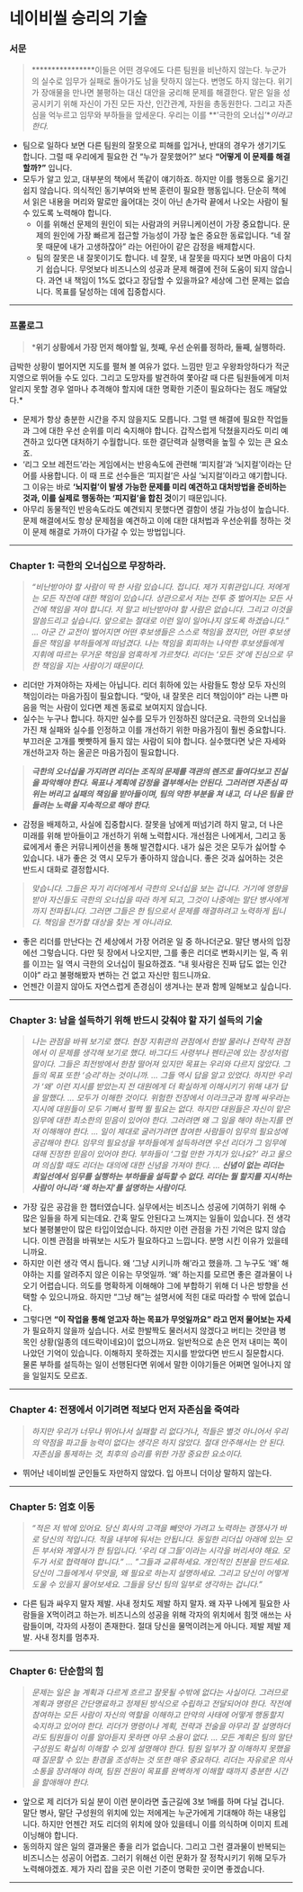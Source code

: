 # 네이비씰 승리의 기술

### 서문

> ****************이들은 어떤 경우에도 다른 팀원을 비난하지 않는다. 누군가의 실수로 임무가 실패로 돌아가도 남을 탓하지 않는다. 변명도 하지 않는다. 위기가 장애물을 만나면 불평하는 대신 대안을 궁리해 문제를 해결한다. 맡은 일을 성공시키기 위해 자신이 가진 모든 자산, 인간관계, 자원을 총동원한다. 그리고 자존심을 억누르고 임무와 부하들을 앞세운다. 우리는 이를 **’극한의 오너십’**이라고 한다.*
> 
- 팀으로 일하다 보면 다른 팀원의 잘못으로 피해를 입거나, 반대의 경우가 생기기도 합니다. 그럴 때 우리에게 필요한 건 “누가 잘못했어?” 보다 **“어떻게 이 문제를 해결할까?”** 입니다.
- 모두가 알고 있고, 대부분의 책에서 똑같이 얘기하죠. 하지만 이를 행동으로 옮기긴 쉽지 않습니다. 의식적인 동기부여와 반복 훈련이 필요한 행동입니다. 단순히 책에서 읽은 내용을 머리와 말로만 읊어대는 것이 아닌 손가락 끝에서 나오는 사람이 될 수 있도록 노력해야 합니다.
    - 이를 위해선 문제의 원인이 되는 사람과의 커뮤니케이션이 가장 중요합니다. 문제의 원인에 가장 빠르게 접근할 가능성이 가장 높은 중요한 동료입니다. “네 잘못 때문에 내가 고생하잖아” 라는 어린아이 같은 감정을 배제합시다.
    - 팀의 잘못은 내 잘못이기도 합니다. 네 잘못, 내 잘못을 따지다 보면 마음이 다치기 쉽습니다. 무엇보다 비즈니스의 성공과 문제 해결에 전혀 도움이 되지 않습니다. 과연 내 책임이 1%도 없다고 장담할 수 있을까요? 세상에 그런 문제는 없습니다. 목표를 달성하는 데에 집중합시다.

---

### 프롤로그

> ***위기 상황에서 가장 먼저 해야할 일, 첫째, 우선 순위를 정하라, 둘째, 실행하라.**

급박한 상황이 벌어지면 지도를 펼쳐 볼 여유가 없다. 느낌만 믿고 우왕좌앙하다가 적군 지영으로 뛰어들 수도 있다. 그리고 도망자를 발견하여 쫓아갈 때 다른 팀원들에게 미처 알리지 못할 경우 얼마나 추격해야 할지에 대한 명확한 기준이 필요하다는 점도 깨달았다.*
> 
- 문제가 항상 충분한 시간을 주지 않을지도 모릅니다. 그럴 땐 해결에 필요한 작업들과 그에 대한 우선 순위를 미리 숙지해야 합니다. 갑작스럽게 닥쳤을지라도 미리 예견하고 있다면 대처하기 수월합니다. 또한 결단력과 실행력을 높힐 수 있는 큰 요소죠.
- ‘리그 오브 레전드’라는 게임에서는  반응속도에 관련해 ‘피지컬’과 ‘뇌지컬’이라는 단어를 사용합니다. 이 때 프로 선수들은 ‘피지컬’은 사실 ‘뇌지컬’이라고 얘기합니다. 그 이유는 바로 **‘뇌지컬’이 발생 가능한 문제를 미리 예견하고 대처방법을 준비하는 것과, 이를 실제로 행동하는 ‘피지컬’을 합친 것**이기 때문입니다.
- 아무리 동물적인 반응속도라도 예견되지 못했다면 결함이 생길 가능성이 높습니다. 문제 해결에서도 항상 문제점을 예견하고 이에 대한 대처법과 우선순위를 정하는 것이 문제 해결로 가까이 다가갈 수 있는 방법입니다.

---

### Chapter 1: 극한의 오너십으로 무장하라.

> *“비난받아야 할 사람이 딱 한 사람 있습니다. 접니다. 제가 지휘관입니다. 저에게는 모든 작전에 대한 책임이 있습니다. 상관으로서 저는 전투 중 벌어지는 모든 사건에 책임을 져야 합니다. 저 말고 비난받아야 할 사람은 없습니다. 그리고 이것을 말씀드리고 싶습니다. 앞으로는 절대로 이런 일이 일어나지 않도록 하겠습니다.”
…
아군 간 교전이 벌어지면 어떤 후보생들은 스스로 책임을 졌지만, 어떤 후보생들은 책임을 부하들에게 떠넘겼다. 나는 책임을 회피하는 나약한 후보생들에게 지휘에 따르는 무거운 책임을 엄혹하게 가르쳣다. 리더는 ‘모든 것’에 진심으로 무한 책임을 지는 사람이기 때문이다.*
> 
- 리더만 가져야하는 자세는 아닙니다. 리더 휘하에 있는 사람들도 항상 모두 자신의 책임이라는 마음가짐이 필요합니다. “맞아, 내 잘못은 리더 책임이야” 라는 나쁜 마음을 먹는 사람이 있다면 제겐 동료로 보여지지 않습니다.
- 실수는 누구나 합니다. 하지만 실수를 모두가 인정하진 않더군요. 극한의 오너십을 가진 채 실패와 실수를 인정하고 이를 개선하기 위한 마음가짐이 훨씬 중요합니다. 부끄러운 고개를 빳빳하게 들지 않는 사람이 되야 합니다. 실수했다면 낮은 자세와 개선하고자 하는 올곧은 마음가짐이 필요합니다.

> *************************극한의 오너십을 가지려면 리더는 조직의 문제를 객관의 렌즈로 들여다보고 진실을 파악해야 한다. 목표나 계획에 감정을 결부해서는 안된다. 그러러면 자존심 따위는 버리고 실패의 책임을 받아들이며, 팀의 약한 부분을 쳐 내고, 더 나은 팀을 만들려는 노력을 지속적으로 해야 한다.*************************
> 
- 감정을 배제하고, 사실에 집중합시다. 잘못을 남에게 떠넘기려 하지 말고, 더 나은 미래를 위해 받아들이고 개선하기 위해 노력합시다. 개선점은 나에게서, 그리고 동료에게서 좋은 커뮤니케이션을 통해 발견합시다. 내가 싫은 것은 모두가 싫어할 수 있습니다. 내가 좋은 것 역시 모두가 좋아하지 않습니다. 좋은 것과 싫어하는 것은 반드시 대화로 결정합시다.

> *맞습니다. 그들은 자기 리더에게서 극한의 오너십을 보는 겁니다. 거기에 영향을 받아 자신들도 극한의 오너십을 따라 하게 되고, 그것이 나중에는 말단 병사에게까지 전파됩니다. 그러면 그들은 한 팀으로서 문제를 해결하려고 노력하게 됩니다. 책임을 전가할 대상을 찾는 게 아니라요.*
> 
- 좋은 리더를 만난다는 건 세상에서 가장 어려운 일 중 하나더군요. 말단 병사의 입장에선 그렇습니다. 다만 뒷 장에서 나오지만, 그를 좋은 리더로 변화시키는 일, 즉 위를 이끄는 일 역시 극한의 오너십이 필요하겠죠. “내 윗사람은 진짜 답도 없는 인간이야” 라고 불평해봤자 변하는 건 없고 자신만 힘드니까요.
- 언젠간 이끌지 않아도 자연스럽게 존경심이 생겨나는 분과 함께 일해보고 싶습니다.

---

### Chapter 3: 남을 설득하기 위해 반드시 갖춰야 할 자기 설득의 기술

> *나는 관점을 바꿔 보기로 했다. 현장 지휘관의 관점에서 한발 물러나 전략적 관점에서 이 문제를 생각해 보기로 했다. 바그다드 사령부나 펜타곤에 있는 장성처럼 말이다. 그들은 최전방에서 한참 떨어져 있지만 목표는 우리와 다르지 않았다. 그들의 목표 또한 ‘승리’하는 것이니까.
…
그들 역시 답을 알고 있었다. 하지만 우리가 ‘왜’ 이런 지시를 받았는지 전 대원에게 더 확실하게 이해시키기 위해 내가 답을 말했다.
…
모두가 이해한 것이다. 위험한 전장에서 이라크군과 함께 싸우라는 지시에 대원들이 모두 기뻐서 펄쩍 뛸 필요는 없다. 하지만 대원들은 자신이 맡은 임무에 대한 최소한의 믿음이 있어야 한다. 그러려면 왜 그 일을 해야 하는지를 먼저 이해해야 한다.
…
일이 제대로 굴러가려면 참여한 사람들이 임무의 필요성에 공감해야 한다. 임무의 필요성을 부하들에게 설득하려면 우선 리더가 그 임무에 대해 진정한 믿음이 있어야 한다. 부하들이 ‘그럴 만한 가치가 있나요?’ 라고 물으며 의심할 때도 리더는 대의에 대한 신념을 가져야 한다. 
…
**신념이 없는 리더는 최일선에서 임무를 실행하는 부하들을 설득할 수 없다. 리더는 뭘 할지를 지시하는 사람이 아니라 ‘왜 하는지’를 설명하는 사람이다.***
> 
- 가장 깊은 공감을 한 챕터였습니다. 실무에서는 비즈니스 성공에 기여하기 위해 수많은 일들을 하게 되는데요. 간혹 말도 안된다고 느껴지는 일들이 있습니다. 전 생각보다 불평불만이 많은 타입이었습니다. 하지만 이런 관점을 가진 기억은 많지 않습니다. 이젠 관점을 바꿔보는 시도가 필요하다고 느낍니다. 분명 시킨 이유가 있을테니까요.
- 하지만 이런 생각 역시 듭니다. 왜 ‘그냥 시키니까 해’라고 했을까. 그 누구도 ‘왜’ 해야하는 지를 알려주지 않은 이유는 무엇일까. ‘왜’ 하는지를 모르면 좋은 결과물이 나오기 어렵습니다. 의도를 명확하게 이해해야 그에 부합하기 위해 더 나은 방향을 선택할 수 있으니까요. 하지만 “그냥 해”는 설명서에 적힌 대로 따라할 수 밖에 없습니다.
- 그렇다면 **“이 작업을 통해 얻고자 하는 목표가 무엇일까요” 라고 먼저 물어보는 자세**가 필요하지 않을까 싶습니다. 서로 한발짝도 물러서지 않겠다고 버티는 것만큼 병목인 상황(일종의 데드락이네요)이 없으니까요. 일반적으로 손은 먼저 내미는 쪽이 나았던 기억이 있습니다. 이해하지 못하겠는 지시를 받았다면 반드시 질문합시다. 물론 부하를 설득하는 일이 선행된다면 위에서 말한 이야기들은 어쩌면 일어나지 않을 일일지도 모르죠.

---

### Chapter 4: 전쟁에서 이기려면 적보다 먼저 자존심을 죽여라

> *하지만 우리가 너무나 뛰어나서 실패할 리 없다거나, 적들은 별것 아니어서 우리의 약점을 파고들 능력이 없다는 생각은 하지 않았다. 절대 안주해서는 안 된다. 자존심을 통제하는 것, 최후의 승리를 위한 가장 중요한 요소이다.*
> 
- 뛰어난 네이비씰 군인들도 자만하지 않았다. 입 아프니 더이상 말하지 않는다.

---

### Chapter 5: 엄호 이동

> *“적은 저 밖에 있어요. 당신 회사의 고객을 빼앗아 가려고 노력하는 경쟁사가 바로 당신의 적입니다. 적을 내부에 둬서는 안됩니다. 동일한 리더십 아래에 있는 모든 부서와 계열사가 한 팀입니다. ‘우리 대 그들’이라는 시각을 버리셔야 해요. 모두가 서로 협력해야 합니다.”
…
”그들과 교류하세요. 개인적인 친분을 만드세요. 당신이 그들에게서 무엇을, 왜 필요로 하는지 설명하세요. 그리고 당신이 어떻게 도울 수 있을지 물어보세요. 그들을 당신 팀의 일부로 생각하는 겁니다.”*
> 
- 다른 팀과 싸우지 말자 제발. 사내 정치도 제발 하지 말자. 왜 자꾸 나에게 필요한 사람들을 X먹이려고 하는가. 비즈니스의 성공을 위해 각자의 위치에서 힘껏 애쓰는 사람들이며, 각자의 사정이 존재한다. 절대 당신을 물먹이려는게 아니다. 제발 제발 제발. 사내 정치를 멈추자.

---

### Chapter 6: 단순함의 힘

> *문제는 일은 늘 계획과 다르게 흐르고 잘못될 수밖에 없다는 사실이다. 그러므로 계획과 명령은 간단명료하고 정제된 방식으로 수립하고 전달되어야 한다. 작전에 참여하는 모든 사람이 자신의 역할을 이해하고 만약의 사태에 어떻게 행동할지 숙지하고 있어야 한다. 리더가 명령이나 계획, 전략과 전술을 아무리 잘 설명하더라도 팀원들이 이를 알아듣지 못하면 아무 소용이 없다.
…
모든 계획은 팀의 말단 구성원도 확실히 이해할 수 있게 설명해야 한다. 팀원 일부가 잘 이해하지 못했을 때 질문할 수 있는 환경을 조성하는 것 또한 매우 중요하다. 리더는 자유로운 의사소통을 장려해야 하며, 팀원 전원이 목표를 완벽하게 이해할 때까지 충분한 시간을 할애해야 한다.*
> 
- 앞으로 제 리더가 되실 분이 이런 분이라면 출근길에 3보 1배를 하며 다닐 겁니다. 말단 병사, 말단 구성원의 위치에 있는 저에게는 누군가에게 기대해야 하는 내용입니다. 하지만 언젠간 저도 리더의 위치에 앉아 있을테니 이를 의식하며 이미지 트레이닝해야 합니다.
- 동의하지 않은 일의 결과물은 좋을 리가 없습니다. 그리고 그런 결과물이 반복되는 비즈니스는 성공이 어렵죠. 그러기 위해선 이런 문화가 잘 정착시키기 위해 모두가 노력해야겠죠. 제가 자리 잡을 곳은 이런 기준이 명확한 곳이면 좋겠습니다.

---